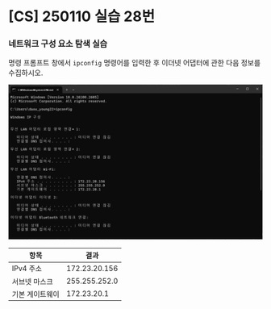 # [CS] 250110 실습 28번

### 네트워크 구성 요소 탐색 실습

명령 프롬프트 창에서 `ipconfig` 명령어를 입력한 후 이더넷 어댑터에 관한 다음 정보를 수집하시오.

![28](images/28.png)

|항목|결과|
|---|---|
|IPv4 주소|172.23.20.156|
|서브넷 마스크|255.255.252.0|
|기본 게이트웨이|172.23.20.1|